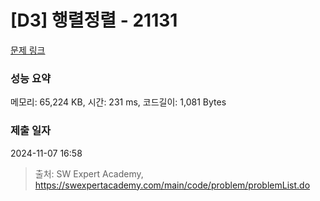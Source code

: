 # [D3] 행렬정렬 - 21131 

[문제 링크](https://swexpertacademy.com/main/code/problem/problemDetail.do?contestProbId=AZCQ28pKbaQDFAUC) 

### 성능 요약

메모리: 65,224 KB, 시간: 231 ms, 코드길이: 1,081 Bytes

### 제출 일자

2024-11-07 16:58



> 출처: SW Expert Academy, https://swexpertacademy.com/main/code/problem/problemList.do